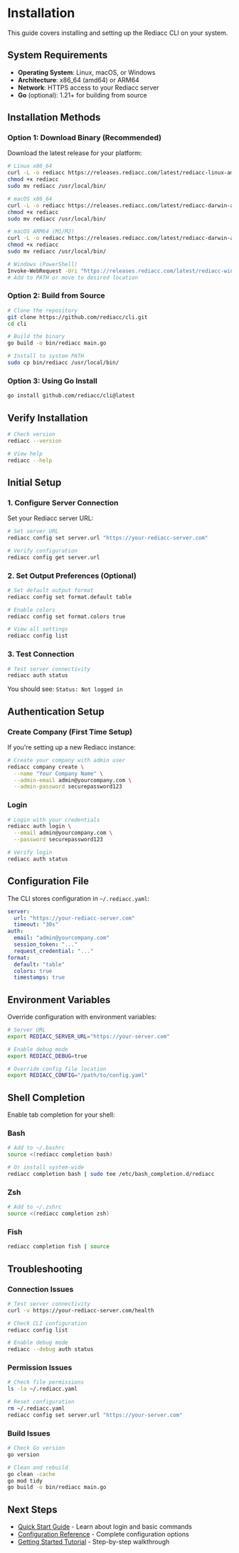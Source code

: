 # Installation

This guide covers installing and setting up the Rediacc CLI on your system.

## System Requirements

- **Operating System**: Linux, macOS, or Windows
- **Architecture**: x86_64 (amd64) or ARM64
- **Network**: HTTPS access to your Rediacc server
- **Go** (optional): 1.21+ for building from source

## Installation Methods

### Option 1: Download Binary (Recommended)

Download the latest release for your platform:

```bash
# Linux x86_64
curl -L -o rediacc https://releases.rediacc.com/latest/rediacc-linux-amd64
chmod +x rediacc
sudo mv rediacc /usr/local/bin/

# macOS x86_64
curl -L -o rediacc https://releases.rediacc.com/latest/rediacc-darwin-amd64
chmod +x rediacc
sudo mv rediacc /usr/local/bin/

# macOS ARM64 (M1/M2)
curl -L -o rediacc https://releases.rediacc.com/latest/rediacc-darwin-arm64
chmod +x rediacc
sudo mv rediacc /usr/local/bin/

# Windows (PowerShell)
Invoke-WebRequest -Uri "https://releases.rediacc.com/latest/rediacc-windows-amd64.exe" -OutFile "rediacc.exe"
# Add to PATH or move to desired location
```

### Option 2: Build from Source

```bash
# Clone the repository
git clone https://github.com/rediacc/cli.git
cd cli

# Build the binary
go build -o bin/rediacc main.go

# Install to system PATH
sudo cp bin/rediacc /usr/local/bin/
```

### Option 3: Using Go Install

```bash
go install github.com/rediacc/cli@latest
```

## Verify Installation

```bash
# Check version
rediacc --version

# View help
rediacc --help
```

## Initial Setup

### 1. Configure Server Connection

Set your Rediacc server URL:

```bash
# Set server URL
rediacc config set server.url "https://your-rediacc-server.com"

# Verify configuration
rediacc config get server.url
```

### 2. Set Output Preferences (Optional)

```bash
# Set default output format
rediacc config set format.default table

# Enable colors
rediacc config set format.colors true

# View all settings
rediacc config list
```

### 3. Test Connection

```bash
# Test server connectivity
rediacc auth status
```

You should see: `Status: Not logged in`

## Authentication Setup

### Create Company (First Time Setup)

If you're setting up a new Rediacc instance:

```bash
# Create your company with admin user
rediacc company create \
  --name "Your Company Name" \
  --admin-email admin@yourcompany.com \
  --admin-password securepassword123
```

### Login

```bash
# Login with your credentials
rediacc auth login \
  --email admin@yourcompany.com \
  --password securepassword123

# Verify login
rediacc auth status
```

## Configuration File

The CLI stores configuration in `~/.rediacc.yaml`:

```yaml
server:
  url: "https://your-rediacc-server.com"
  timeout: "30s"
auth:
  email: "admin@yourcompany.com"
  session_token: "..."
  request_credential: "..."
format:
  default: "table"
  colors: true
  timestamps: true
```

## Environment Variables

Override configuration with environment variables:

```bash
# Server URL
export REDIACC_SERVER_URL="https://your-server.com"

# Enable debug mode
export REDIACC_DEBUG=true

# Override config file location
export REDIACC_CONFIG="/path/to/config.yaml"
```

## Shell Completion

Enable tab completion for your shell:

### Bash
```bash
# Add to ~/.bashrc
source <(rediacc completion bash)

# Or install system-wide
rediacc completion bash | sudo tee /etc/bash_completion.d/rediacc
```

### Zsh
```bash
# Add to ~/.zshrc
source <(rediacc completion zsh)
```

### Fish
```bash
rediacc completion fish | source
```

## Troubleshooting

### Connection Issues

```bash
# Test server connectivity
curl -v https://your-rediacc-server.com/health

# Check CLI configuration
rediacc config list

# Enable debug mode
rediacc --debug auth status
```

### Permission Issues

```bash
# Check file permissions
ls -la ~/.rediacc.yaml

# Reset configuration
rm ~/.rediacc.yaml
rediacc config set server.url "https://your-server.com"
```

### Build Issues

```bash
# Check Go version
go version

# Clean and rebuild
go clean -cache
go mod tidy
go build -o bin/rediacc main.go
```

## Next Steps

- [Quick Start Guide](./quick-start.md) - Learn about login and basic commands
- [Configuration Reference](./configuration.md) - Complete configuration options
- [Getting Started Tutorial](./tutorials/getting-started-tutorial.md) - Step-by-step walkthrough